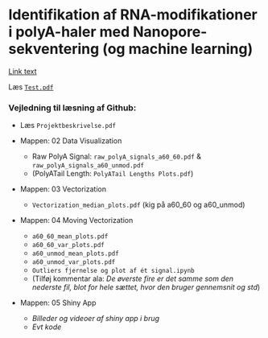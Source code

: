 # Identifikation af RNA-modifikationer i polyA-haler med Nanopore-sekventering (og machine learning)

[Link text](https://github.com/Najaandrup/Dataprojekt/blob/main/04%20Moving%20Vectorization/a120_1mod_mean_plots.pdf)

Læs <a href="https://github.com/Najaandrup/Dataprojekt/blob/main/04%20Moving%20Vectorization/a120_1mod_mean_plots.pdf"><code>Test.pdf</code></a>

### Vejledning til læsning af Github:
- Læs `Projektbeskrivelse.pdf` 

-  Mappen: 02 Data Visualization
    - Raw PolyA Signal: `raw_polyA_signals_a60_60.pdf` & `raw_polyA_signals_a60_unmod.pdf`
    - (PolyATail Length: `PolyATail Lengths Plots.pdf`)
 
- Mappen: 03 Vectorization
    - `Vectorization_median_plots.pdf` (kig på a60_60 og a60_unmod)
 
- Mappen: 04 Moving Vectorization
    - `a60_60_mean_plots.pdf`
    - `a60_60_var_plots.pdf`
    - `a60_unmod_mean_plots.pdf`
    - `a60_unmod_var_plots.pdf`
    - `Outliers fjernelse og plot af ét signal.ipynb`
    - (Tilføj kommentar ala: *De øverste fire er det samme som den nederste fil, blot for hele sættet, hvor den bruger gennemsnit og std*)
 
- Mappen: 05 Shiny App
    - *Billeder og videoer af shiny app i brug*
    - *Evt kode*
